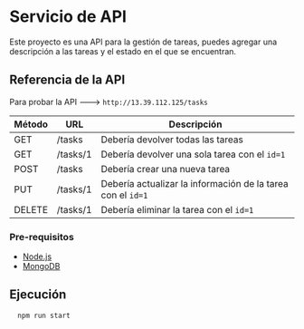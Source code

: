 
# Servicio de API

Este proyecto es una API para la gestión de tareas, puedes agregar una descripción a las tareas y el estado en el que se encuentran.

## Referencia de la API

Para probar la API ---> `http://13.39.112.125/tasks` 

| Método | URL | Descripción |
| ------ | --- | ----------- |
| GET    | /tasks | Debería devolver todas las tareas |
| GET    | /tasks/1 | Debería devolver una sola tarea con el `id=1` |
| POST   | /tasks | Debería crear una nueva tarea |
| PUT    | /tasks/1 | Debería actualizar la información de la tarea con el `id=1` |
| DELETE | /tasks/1 | Debería eliminar la tarea con el `id=1` |


### Pre-requisitos


- [Node.js](https://nodejs.org/)
- [MongoDB](https://www.mongodb.com/)

## Ejecución
```bash
  npm run start
```
    